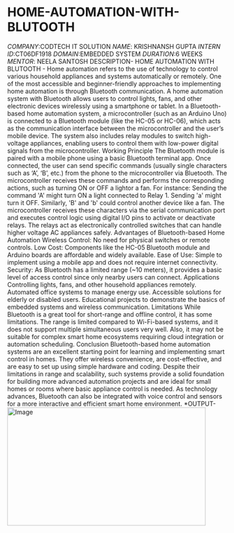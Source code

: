 # HOME-AUTOMATION-WITH-BLUTOOTH
*COMPANY*:CODTECH IT SOLUTION
*NAME*: KRISHNANSH GUPTA 
*INTERN ID*:CT06DF1918 
*DOMAIN*:EMBEDDED SYSTEM 
*DURATION*:6 WEEKS 
*MENTOR*: NEELA SANTOSH
DESCRIPTION- HOME AUTOMATION WITH BLUTOOTH - Home automation refers to the use of technology to control various household appliances and systems automatically or remotely. One of the most accessible and beginner-friendly approaches to implementing home automation is through Bluetooth communication. A home automation system with Bluetooth allows users to control lights, fans, and other electronic devices wirelessly using a smartphone or tablet.
In a Bluetooth-based home automation system, a microcontroller (such as an Arduino Uno) is connected to a Bluetooth module (like the HC-05 or HC-06), which acts as the communication interface between the microcontroller and the user’s mobile device. The system also includes relay modules to switch high-voltage appliances, enabling users to control them with low-power digital signals from the microcontroller.
Working Principle
The Bluetooth module is paired with a mobile phone using a basic Bluetooth terminal app. Once connected, the user can send specific commands (usually single characters such as ‘A’, ‘B’, etc.) from the phone to the microcontroller via Bluetooth. The microcontroller receives these commands and performs the corresponding actions, such as turning ON or OFF a lightor a fan.
For instance:
Sending the command 'A' might turn ON a light connected to Relay 1.
Sending 'a' might turn it OFF.
Similarly, 'B' and 'b' could control another device like a fan.
The microcontroller receives these characters via the serial communication port and executes control logic using digital I/O pins to activate or deactivate relays. The relays act as electronically controlled switches that can handle higher voltage AC appliances safely.
Advantages of Bluetooth-based Home Automation
Wireless Control: No need for physical switches or remote controls.
Low Cost: Components like the HC-05 Bluetooth module and Arduino boards are affordable and widely available. Ease of Use: Simple to implement using a mobile app and does not require internet connectivity.
Security: As Bluetooth has a limited range (~10 meters), it provides a basic level of access control since only nearby users can connect.
Applications
Controlling lights, fans, and other household appliances remotely.
Automated office systems to manage energy use.
Accessible solutions for elderly or disabled users.
Educational projects to demonstrate the basics of embedded systems and wireless communication.
Limitations
While Bluetooth is a great tool for short-range and offline control, it has some limitations. The range is limited compared to Wi-Fi-based systems, and it does not support multiple simultaneous users very well. Also, it may not be suitable for complex smart home ecosystems requiring cloud integration or automation scheduling.
Conclusion
Bluetooth-based home automation systems are an excellent starting point for learning and implementing smart control in homes. They offer wireless convenience, are cost-effective, and are easy to set up using simple hardware and coding. Despite their limitations in range and scalability, such systems provide a solid foundation for building more advanced automation projects and are ideal for small homes or rooms where basic appliance control is needed. As technology advances, Bluetooth can also be integrated with voice control and sensors for a more interactive and efficient smart home environment.
*OUTPUT- 
<img width="454" height="270" alt="Image" src="https://github.com/user-attachments/assets/1cd0751a-450f-49ba-b29a-4ed247956508" />
